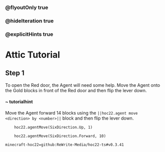 ### @flyoutOnly true
### @hideIteration true
### @explicitHints true


# Attic Tutorial

## Step 1
To open the Red door, the Agent will need some help. Move the Agent onto the Gold blocks in front of the Red door and then flip the lever down.

#### ~ tutorialhint 
Move the Agent forward 14 blocks using the ``||hoc22.agent move <direction> by <number>||`` block and then flip the lever down.



```ghost
    hoc22.agentMove(SixDirection.Up, 1)
```
```template
    hoc22.agentMove(SixDirection.Forward, 10)     
```
```package
minecraft-hoc22=github:ReWrite-Media/hoc22-ts#v0.3.41
```
